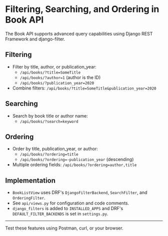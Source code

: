 # Filtering, Searching, and Ordering in Book API

The Book API supports advanced query capabilities using Django REST Framework and django-filter.

## Filtering
- Filter by title, author, or publication_year:
  - `/api/books/?title=SomeTitle`
  - `/api/books/?author=1` (author is the ID)
  - `/api/books/?publication_year=2020`
- Combine filters: `/api/books/?title=SomeTitle&publication_year=2020`

## Searching
- Search by book title or author name:
  - `/api/books/?search=keyword`

## Ordering
- Order by title, publication_year, or author:
  - `/api/books/?ordering=title`
  - `/api/books/?ordering=-publication_year` (descending)
- Multiple ordering fields: `/api/books/?ordering=author,title`

## Implementation
- `BookListView` uses DRF's `DjangoFilterBackend`, `SearchFilter`, and `OrderingFilter`.
- See `api/views.py` for configuration and code comments.
- `django_filters` is added to `INSTALLED_APPS` and DRF's `DEFAULT_FILTER_BACKENDS` is set in `settings.py`.

---

Test these features using Postman, curl, or your browser.
